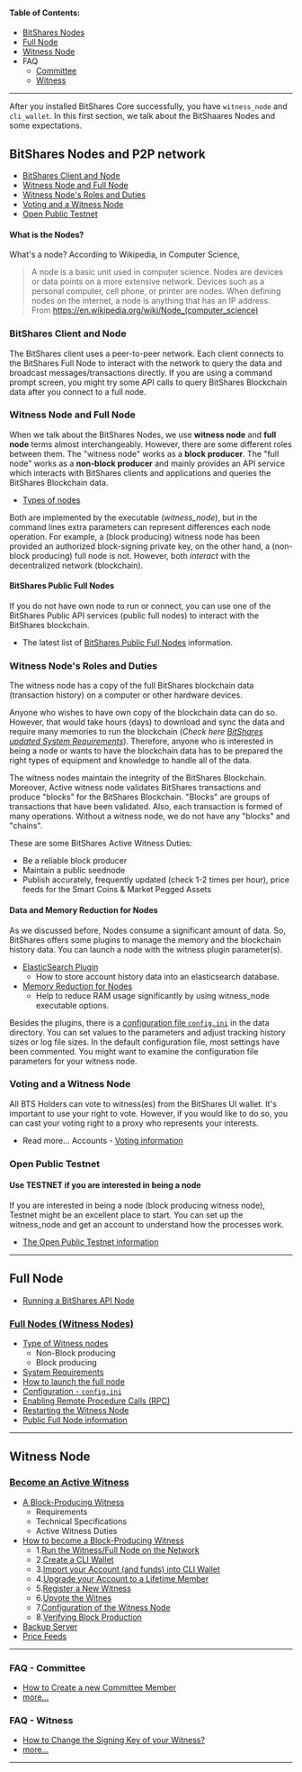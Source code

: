 
#### Table of Contents:
- [BitShares Nodes](../nodes_full_witness/README.md#bitshares-nodes-and-p2p-network)
- [Full Node](../nodes_full_witness/full_nodes.md#full-nodes-witness-nodes)
- [Witness Node](../nodes_full_witness/active_witness.md#become-an-active-witness)
- FAQ
  - [Committee](../tutorials/FAQ.md#committee)
  - [Witness](../tutorials/FAQ.md#witness)

***

After you installed BitShares Core successfully, you have `witness_node` and `cli_wallet`. In this first section, we talk about the BitShaares Nodes and some expectations.

## BitShares Nodes and P2P network
- [BitShares Client and Node](#bitshares-client-and-node)
- [Witness Node and Full Node](#witness-node-and-full-node)
- [Witness Node's Roles and Duties](#witness-nodes-roles-and-duties)
- [Voting and a Witness Node](#voting-and-a-witness-node)
- [Open Public Testnet](#open-public-testnet)


#### What is the Nodes?
What's a node? According to Wikipedia, in Computer Science, 

 > A node is a basic unit used in computer science. Nodes are devices or data points on a more extensive network. Devices such as a personal computer, cell phone, or printer are nodes. When defining nodes on the internet, a node is anything that has an IP address.  
From <https://en.wikipedia.org/wiki/Node_(computer_science)> 

### BitShares Client and Node

The BitShares client uses a peer-to-peer network. Each client connects to the BitShares Full Node to interact with the network to query the data and broadcast messages/transactions directly. If you are using a command prompt screen, you might try some API calls to query BitShares Blockchain data after you connect to a full node. 

### Witness Node and Full Node  

When we talk about the BitShares Nodes, we use **witness node** and **full node** terms almost interchangeably.  However, there are some different roles between them. The "witness node" works as a **block producer**. The "full node" works as a **non-block producer** and mainly provides an API service which interacts with BitShares clients and applications and queries the BitShares Blockchain data. 

- [Types of nodes](../nodes_full_witness/full_nodes.md#full-nodes-witness-nodes)

Both are implemented by the executable (*witness_node*), but in the command lines extra parameters can represent differences each node operation.  For example, a (block producing) witness node has been provided an authorized block-signing private key, on the other hand, a (non-block producing) full node is not.  However, both *interact* with the decentralized network (blockchain). 

#### BitShares Public Full Nodes
If you do not have own node to run or connect, you can use one of the BitShares Public API services (public full nodes) to interact with the BitShares blockchain. 

- The latest list of [BitShares Public Full Nodes](https://github.com/bitshares/bitshares-ui/blob/staging/app/api/apiConfig.js#L67) information.

### Witness Node's Roles and Duties

The witness node has a copy of the full BitShares blockchain data (transaction history) on a computer or other hardware devices.  

Anyone who wishes to have own copy of the blockchain data can do so. However, that would take hours (days) to download and sync the data and require many memories to run the blockchain (*Check here [BitShares updated System Requirements](../nodes_full_witness/full_nodes.md#system-requirements)*). Therefore, anyone who is interested in being a node or wants to have the blockchain data has to be prepared the right types of equipment and knowledge to handle all of the data. 

The witness nodes maintain the integrity of the BitShares Blockchain. Moreover, Active witness node validates BitShares transactions and produce "blocks" for the BitShares Blockchain.  "Blocks" are groups of transactions that have been validated. Also, each transaction is formed of many operations. Without a witness node, we do not have any "blocks" and "chains".

These are some BitShares Active Witness Duties:

- Be a reliable block producer
- Maintain a public seednode
- Publish accurately, frequently updated (check 1-2 times per hour), price feeds for the Smart Coins & Market Pegged Assets

#### Data and Memory Reduction for Nodes
As we discussed before, Nodes consume a significant amount of data. So, BitShares offers some plugins to manage the memory and the blockchain history data. You can launch a node with the witness plugin parameter(s).  

- [ElasticSearch Plugin](/forge/plugins/elastic_search_plugin.md#elasticsearch-plugin)
  - How to store account history data into an elasticsearch database.
- [Memory Reduction for Nodes](/forge/plugins/nodes_memory_reduction.md#memory-reduction-for-nodes)
  - Help to reduce RAM usage significantly by using witness_node executable options.

Besides the plugins, there is a [configuration file `config.ini`](../nodes_full_witness/full_nodes.md#configuration) in the data directory. You can set values to the parameters and adjust tracking history sizes or log file sizes.   In the default configuration file, most settings have been commented.  You might want to examine the configuration file parameters for your witness node. 


### Voting and a Witness Node
All BTS Holders can vote to witness(es) from the BitShares UI wallet. It's important to use your right to vote. However, if you would like to do so, you can cast your voting right to a proxy who represents your interests. 

- Read more... Accounts - [Voting information](../accounts/accounts/voting-bh.md#voting)

### Open Public Testnet

#### Use TESTNET if you are interested in being a node

If you are interested in being a node (block producing witness node), Testnet might be an excellent place to start. You can set up the witness_node and get an account to understand how the processes work. 

- [The Open Public Testnet information](../testnets/public_testnet_details.md#the-open-public-testnet-information)

***


## Full Node

- [Running a BitShares API Node](../nodes_full_witness/running-api-node.md#running-a-bitshares-api-node)   


### [Full Nodes (Witness Nodes)](../nodes_full_witness/full_nodes.md#full-nodes-witness-nodes)
- [Type of Witness nodes](../nodes_full_witness/full_nodes.md#type-of-witness-nodes)
   - Non-Block producing
   - Block producing
- [System Requirements](../nodes_full_witness/full_nodes.md#system-requirements)      
- [How to launch the full node](../nodes_full_witness/full_nodes.md#how-to-launch-the-full-node)
- [Configuration - `config.ini`](../nodes_full_witness/full_nodes.md#configuration)
- [Enabling Remote Procedure Calls (RPC)](../nodes_full_witness/full_nodes.md#enabling-remote-procedure-calls-rpc)
- [Restarting the Witness Node](../nodes_full_witness/full_nodes.md#restarting-the-witness-node)
- [Public Full Node information](../nodes_full_witness/full_nodes.md#public-full-node-information)

***

## Witness Node

### [Become an Active Witness](../nodes_full_witness/active_witness.md#become-an-active-witness)

- [A Block-Producing Witness](../nodes_full_witness/active_witness.md#a-block-producing-witness)
   - Requirements
   - Technical Specifications
   - Active Witness Duties
 - [How to become a Block-Producing Witness](../nodes_full_witness/active_witness.md#how-to-become-a-block-producing-witness)
   - 1.[Run the Witness/Full Node on the Network](../nodes_full_witness/active_witness.md#1-run-the-witnessfull-node-on-the-network)
   - 2.[Create a CLI Wallet](../nodes_full_witness/active_witness.md#2-create-a-cli-wallet)
   - 3.[Import your Account (and funds) into CLI Wallet](../nodes_full_witness/active_witness.md#3-import-your-account-and-funds-into-cli-wallet)
   - 4.[Upgrade your Account to a Lifetime Member](../nodes_full_witness/active_witness.md#4-upgrade-your-account-to-a-lifetime-member)
   - 5.[Register a New Witness](../nodes_full_witness/active_witness.md#5-registering-a-new-witness)
   - 6.[Upvote the Witnes](../nodes_full_witness/active_witness.md#6-upvote-the-witness)
   - 7.[Configuration of the Witness Node](../nodes_full_witness/active_witness.md#7-configuration-of-the-witness-node)
   - 8.[Verifying Block Production](../nodes_full_witness/active_witness.md#8-verifying-block-production)
- [Backup Server](../nodes_full_witness/active_witness.md#backup-server)
- [Price Feeds](../nodes_full_witness/active_witness.md#price-feeds)

***

### FAQ - Committee

- [How to Create a new Committee Member](../tutorials/committee_howto.md#how-to-creating-a-new-committee-member)
- [more... ](../tutorials/FAQ.md#committee)

### FAQ - Witness 
- [How to Change the Signing Key of your Witness?](../tutorials/FAQ.md#q-how-to-change-the-signing-key-of-your-witness)
- [more...](../tutorials/FAQ.md#witness)

***
